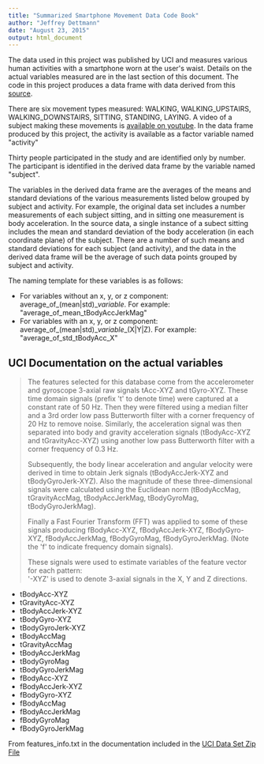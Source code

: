 ```yaml
---
title: "Summarized Smartphone Movement Data Code Book"
author: "Jeffrey Dettmann"
date: "August 23, 2015"
output: html_document
---
```


The data used in this project was published by UCI and measures various human activities with a smartphone worn at the user's waist. Details on the actual variables measured are in the last section of this document. The code in this project produces a data frame with data derived from this [source](https://d396qusza40orc.cloudfront.net/getdata%2Fprojectfiles%2FUCI%20HAR%20Dataset.zip).

There are six movement types measured: WALKING, WALKING\_UPSTAIRS, WALKING\_DOWNSTAIRS, SITTING, STANDING, LAYING. A video of a subject making these movements is [available on youtube](http://www.youtube.com/watch?v=XOEN9W05_4A). In the data frame produced by this project, the activity is available as a factor variable named "activity"

Thirty people participated in the study and are identified only by number. The participant is identified in the derived data frame by the variable named "subject".

The variables in the derived data frame are the averages of the means and standard deviations of the various measurements listed below grouped by subject and activity. For example, the original data set includes a number measurements of each subject sitting, and in sitting one measurement is body acceleration. In the source data, a single instance of a subect sitting includes the mean and standard deviation of the body acceleration (in each coordinate plane) of the subject. There are a number of such means and standard deviations for each subject (and activity), and the data in the derived data frame will be the average of such data points grouped by subject and activity.

The naming template for these variables is as follows:
* For variables without an x, y, or z component: average\_of\_(mean|std)\__variable_. For example: "average\_of\_mean_tBodyAccJerkMag"
* For variables with an x, y, or z component: average\_of\_(mean|std)\__variable_\_(X|Y|Z). For example: "average\_of\_std_tBodyAcc_X"

## UCI Documentation on the actual variables
> The features selected for this database come from the accelerometer and gyroscope 3-axial raw signals tAcc-XYZ and tGyro-XYZ. These time domain signals (prefix 't' to denote time) were captured at a constant rate of 50 Hz. Then they were filtered using a median filter and a 3rd order low pass Butterworth filter with a corner frequency of 20 Hz to remove noise. Similarly, the acceleration signal was then separated into body and gravity acceleration signals (tBodyAcc-XYZ and tGravityAcc-XYZ) using another low pass Butterworth filter with a corner frequency of 0.3 Hz. 
> 
> Subsequently, the body linear acceleration and angular velocity were derived in time to obtain Jerk signals (tBodyAccJerk-XYZ and tBodyGyroJerk-XYZ). Also the magnitude of these three-dimensional signals were calculated using the Euclidean norm (tBodyAccMag, tGravityAccMag, tBodyAccJerkMag, tBodyGyroMag, tBodyGyroJerkMag). 
> 
> Finally a Fast Fourier Transform (FFT) was applied to some of these signals producing fBodyAcc-XYZ, fBodyAccJerk-XYZ, fBodyGyro-XYZ, fBodyAccJerkMag, fBodyGyroMag, fBodyGyroJerkMag. (Note the 'f' to indicate frequency domain signals). 
> 
> These signals were used to estimate variables of the feature vector for each pattern:  
> '-XYZ' is used to denote 3-axial signals in the X, Y and Z directions.
> 
* tBodyAcc-XYZ
* tGravityAcc-XYZ
* tBodyAccJerk-XYZ
* tBodyGyro-XYZ
* tBodyGyroJerk-XYZ
* tBodyAccMag
* tGravityAccMag
* tBodyAccJerkMag
* tBodyGyroMag
* tBodyGyroJerkMag
* fBodyAcc-XYZ
* fBodyAccJerk-XYZ
* fBodyGyro-XYZ
* fBodyAccMag
* fBodyAccJerkMag
* fBodyGyroMag
* fBodyGyroJerkMag

From features_info.txt in the documentation included in the [UCI Data Set Zip File](https://d396qusza40orc.cloudfront.net/getdata%2Fprojectfiles%2FUCI%20HAR%20Dataset.zip)